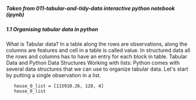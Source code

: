<h5>Taken from 011-tabular-and-tidy-data interactive python notebook (ipynb)</h5>
<h5>1.1 Organising tabular data in python</h5>
  What is Tabular data?
In a table along the rows are observations, along the columns are features and cell in a table is called value. In structured data all the rows and columns has to have an entry for each block in table. 
  Tabular Data and Python Data Structures
Working with lists:
Python comes with several data structures that we can use to organize tabular data. Let's start by putting a single observation in a list. 
   
```
   house_0_list = [115910.26, 128, 4]
   house_0_list  
```
    

